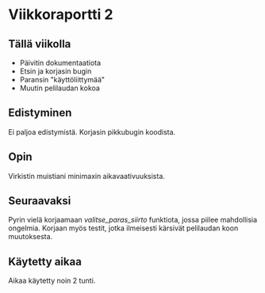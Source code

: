 # Viikkoraportti 2

## Tällä viikolla

- Päivitin dokumentaatiota
- Etsin ja korjasin bugin
- Paransin "käyttöliittymää"
- Muutin pelilaudan kokoa

## Edistyminen

Ei paljoa edistymistä. Korjasin pikkubugin koodista.

## Opin

Virkistin muistiani minimaxin aikavaativuuksista.

## Seuraavaksi

Pyrin vielä korjaamaan *valitse_paras_siirto* funktiota, jossa piilee mahdollisia ongelmia. Korjaan myös testit, jotka ilmeisesti kärsivät pelilaudan koon muutoksesta.

## Käytetty aikaa

Aikaa käytetty noin 2 tunti.

